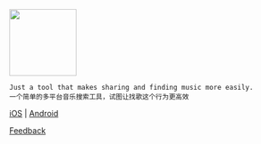 <img src="https://i.imgur.com/OFiJpoz.png" width="120"/>

```
Just a tool that makes sharing and finding music more easily.
一个简单的多平台音乐搜索工具，试图让找歌这个行为更高效
```

[iOS](https://itunes.apple.com/app/songlink/id1341416046?mt=8) | [Android](https://github.com/Runjuu/SongLinkSupport/releases)

[Feedback](https://github.com/Runjuu/SongLinkSupport/issues)
